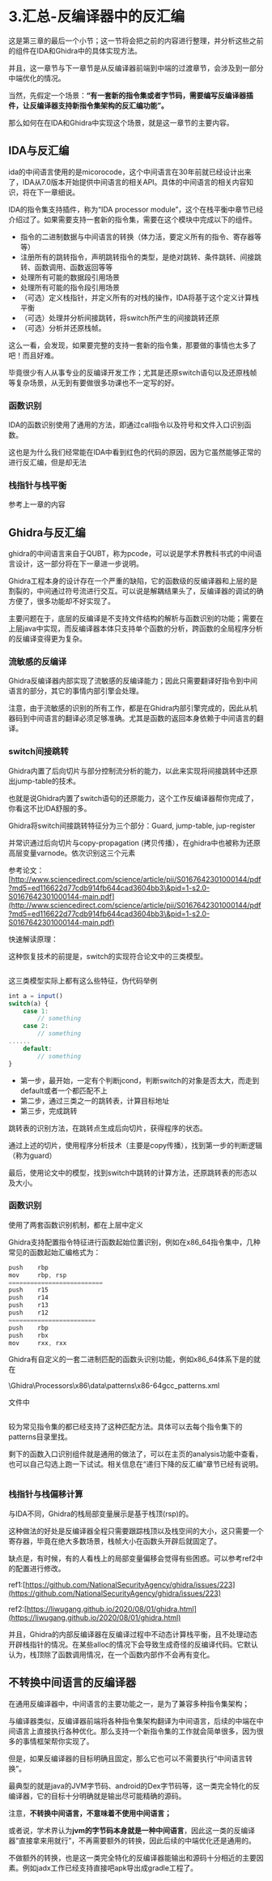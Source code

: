 # 3.汇总-反编译器中的反汇编



这是第三章的最后一个小节；这一节将会把之前的内容进行整理，并分析这些之前的组件在IDA和Ghidra中的具体实现方法。

并且，这一章节与下一章节是从反编译器前端到中端的过渡章节，会涉及到一部分中端优化的情况。

当然，先假定一个场景：**“有一套新的指令集或者字节码，需要编写反编译器插件，让反编译器支持新指令集架构的反汇编功能”。**

那么如何在在IDA和Ghidra中实现这个场景，就是这一章节的主要内容。

## IDA与反汇编

ida的中间语言使用的是micorocode，这个中间语言在30年前就已经设计出来了，IDA从7.0版本开始提供中间语言的相关API。具体的中间语言的相关内容知识，将在下一章细说。

IDA的指令集支持插件，称为“IDA processor module”，这个在栈平衡中章节已经介绍过了。如果需要支持一套新的指令集，需要在这个模块中完成以下的组件。

* 指令的二进制数据与中间语言的转换（体力活，要定义所有的指令、寄存器等等）
* 注册所有的跳转指令，声明跳转指令的类型，是绝对跳转、条件跳转、间接跳转、函数调用、函数返回等等
* 处理所有可能的数据段引用场景
* 处理所有可能的指令段引用场景
* （可选）定义栈指针，并定义所有的对栈的操作，IDA将基于这个定义计算栈平衡
* （可选）处理并分析间接跳转，将switch所产生的间接跳转还原
* （可选）分析并还原栈帧。

这么一看，会发现，如果要完整的支持一套新的指令集，那要做的事情也太多了吧！而且好难。

毕竟很少有人从事专业的反编译开发工作；尤其是还原switch语句以及还原栈帧等复杂场景，从无到有要做很多功课也不一定写的好。

### 函数识别

IDA的函数识别使用了通用的方法，即通过call指令以及符号和文件入口识别函数。

这也是为什么我们经常能在IDA中看到红色的代码的原因，因为它虽然能够正常的进行反汇编，但是却无法

### 栈指针与栈平衡

参考上一章的内容

## Ghidra与反汇编

ghidra的中间语言来自于QUBT，称为pcode，可以说是学术界教科书式的中间语言设计，这一部分将在下一章进一步说明。

Ghidra工程本身的设计存在一个严重的缺陷，它的函数级的反编译器和上层的是割裂的，中间通过符号流进行交互。可以说是解耦结果头了，反编译器的调试的确方便了，很多功能却不好实现了。

主要问题在于，底层的反编译是不支持文件结构的解析与函数识别的功能；需要在上层java中实现，而反编译器本体只支持单个函数的分析，跨函数的全局程序分析的反编译变得更为复杂。

### 流敏感的反编译

Ghidra反编译器内部实现了流敏感的反编译能力；因此只需要翻译好指令到中间语言的部分，其它的事情内部引擎会处理。

注意，由于流敏感的识别的所有工作，都是在Ghidra内部引擎完成的，因此从机器码到中间语言的翻译必须足够准确。尤其是函数的返回本身依赖于中间语言的翻译。

### switch间接跳转

Ghidra内置了后向切片与部分控制流分析的能力，以此来实现将间接跳转中还原出jump-table的技术。

也就是说Ghidra内置了switch语句的还原能力，这个工作反编译器帮你完成了，你看这不比IDA舒服的多。

Ghidra将switch间接跳转特征分为三个部分：Guard, jump-table, jup-register

并常识通过后向切片与copy-propagation (拷贝传播），在ghidra中也被称为还原高层变量varnode。依次识别这三个元素

参考论文：[http://www.sciencedirect.com/science/article/pii/S0167642301000144/pdf?md5=ed116622d77cdb914fb644cad3604bb3\&pid=1-s2.0-S0167642301000144-main.pdf](http://www.sciencedirect.com/science/article/pii/S0167642301000144/pdf?md5=ed116622d77cdb914fb644cad3604bb3\&pid=1-s2.0-S0167642301000144-main.pdf)

快速解读原理：

这种恢复技术的前提是，switch的实现符合论文中的三类模型。

<figure><img src="../.gitbook/assets/image (22).png" alt=""><figcaption></figcaption></figure>

这三类模型实际上都有这么些特征，伪代码举例

```jsx
int a = input()
switch(a) {
	case 1:
		// something
	case 2:
		// something
......
	default:
		// something
}
```

* 第一步，最开始，一定有个判断jcond，判断switch的对象是否太大，而走到default或者一个都匹配不上
* 第二步，通过三类之一的跳转表，计算目标地址
* 第三步，完成跳转

跳转表的识别方法，在跳转点生成后向切片，获得程序的状态。

通过上述的切片，使用程序分析技术（主要是copy传播），找到第一步的判断逻辑（称为guard）

最后，使用论文中的模型，找到switch中跳转的计算方法，还原跳转表的形态以及大小。

### 函数识别

使用了两套函数识别机制，都在上层中定义

Ghidra支持配置指令特征进行函数起始位置识别，例如在x86\_64指令集中，几种常见的函数起始汇编格式为：

```c
push    rbp
mov     rbp, rsp
==========================
push    r15
push    r14
push    r13
push    r12
========================
push    rbp
push    rbx
mov     rxx, rxx
```

Ghidra有自定义的一套二进制匹配的函数头识别功能，例如x86\_64体系下是的就在

\Ghidra\Processors\x86\data\patterns\x86-64gcc\_patterns.xml

文件中

<figure><img src="../.gitbook/assets/image (24).png" alt=""><figcaption></figcaption></figure>

较为常见指令集的都已经支持了这种匹配方法。具体可以去每个指令集下的patterns目录里找。

剩下的函数入口识别组件就是通用的做法了，可以在主页的analysis功能中查看，也可以自己勾选上跑一下试试。相关信息在“递归下降的反汇编”章节已经有说明。

<figure><img src="../.gitbook/assets/image (23).png" alt=""><figcaption></figcaption></figure>

### 栈指针与栈偏移计算

与IDA不同，Ghidra的栈局部变量展示是基于栈顶(rsp)的。

这种做法的好处是反编译器全程只需要跟踪栈顶以及栈空间的大小，这只需要一个寄存器，毕竟在绝大多数场景，栈帧大小在函数头开辟后就固定了。

缺点是，有时候，有的人看栈上的局部变量偏移会觉得有些困惑。可以参考ref2中的配置进行修改。

ref1:[https://github.com/NationalSecurityAgency/ghidra/issues/223](https://github.com/NationalSecurityAgency/ghidra/issues/223)

ref2:[https://liwugang.github.io/2020/08/01/ghidra.html](https://liwugang.github.io/2020/08/01/ghidra.html)

并且，Ghidra的内部反编译器在反编译过程中不动态计算栈平衡，且不处理动态开辟栈指针的情况。在某些alloc的情况下会导致生成奇怪的反编译代码。它默认认为，栈顶除了函数调用情况，在一个函数内部作不会再有变化。

## 不转换中间语言的反编译器

在通用反编译器中，中间语言的主要功能之一，是为了兼容多种指令集架构；

与编译器类似，反编译器前端将各种指令集架构翻译为中间语言，后续的中端在中间语言上直接执行各种优化。那么支持一个新指令集的工作就会简单很多，因为很多的事情框架帮你实现了。

但是，如果反编译器的目标明确且固定，那么它也可以不需要执行“中间语言转换”。

最典型的就是java的JVM字节码、android的Dex字节码等，这一类完全特化的反编译器，它的目标十分明确就是输出尽可能精确的源码。

注意，**不转换中间语言，不意味着不使用中间语言；**

或者说，学术界认为**jvm的字节码本身就是一种中间语言**，因此这一类的反编译器“直接拿来用就行”，不再需要额外的转换，因此后续的中端优化还是通用的。

不做额外的转换，也是这一类完全特化的反编译器能输出和源码十分相近的主要因素。例如jadx工作已经支持直接吧apk导出成gradle工程了。
